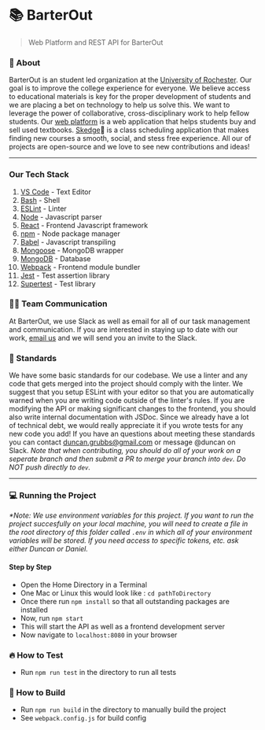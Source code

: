 # 📚 BarterOut 

> Web Platform and REST API for BarterOut 

### 🙌 About
BarterOut is an student led organization at the [University of Rochester](https://rochester.edu).
Our goal is to improve the college experience for everyone. We believe access to educational materials is key for the proper development of students and we are placing a bet on technology to help us solve this. We want to leverage the power of collaborative, cross-disciplinary work to help fellow students. Our [web platform](https://www.barterout.com) is a web application that helps students buy and sell used textbooks. [Skedge](https://github.com/BarterOut/Skedge)📓 is a class scheduling application that makes finding new courses a smooth, social, and stess free experience. All our of projects are open-source and we love to see new contributions and ideas!

---

### Our Tech Stack
1. [VS Code](https://code.visualstudio.com/) - Text Editor
2. [Bash](https://en.wikipedia.org/wiki/Bash_(Unix_shell)) - Shell
3. [ESLint](https://eslint.org/) - Linter
4. [Node](https://nodejs.org/en/) - Javascript parser
5. [React](https://reactjs.org) - Frontend Javascript framework
6. [npm](https://www.npmjs.com/) - Node package manager
7. [Babel](https://babeljs.io) - Javascript transpiling
8. [Mongoose](http://mongoosejs.com) - MongoDB wrapper
9. [MongoDB](https://www.mongodb.com/) - Database
10. [Webpack](https://webpack.github.io) - Frontend module bundler
10. [Jest](https://jestjs.io/docs/en/getting-started) - Test assertion library
11. [Supertest](https://github.com/visionmedia/supertest) - Test library

### 👩‍💻 Team Communication
At BarterOut, we use Slack as well as email for all of our task management and communication. If you are interested in staying up to date with our work, [email us](https://www.barterout.com/contact) and we will send you an invite to the Slack.

### 📐 Standards
We have some basic standards for our codebase. We use a linter and any code that gets merged into the project should comply with the linter. We suggest that you setup ESLint with your editor so that you are automatically warned when you are writing code outside of the linter's rules. If you are modifying the API or making significant changes to the frontend, you should also write internal documentation with JSDoc. Since we already have a lot of technical debt, we would really appreciate it if you wrote tests for any new code you add! If you have an questions about meeting these standards you can contact duncan.grubbs@gmail.com or message @duncan on Slack. _Note that when contributing, you should do all of your work on a seperate branch and then submit a PR to merge your branch into `dev`. Do NOT push directly to `dev`._

---

### 💻 Running the Project
_*Note: We use environment variables for this project. If you want to run
the project succesfully on your local machine, you will need to create
a file in the root directory of this folder called `.env` in which all
of your environment variables will be stored. If you need access to specific
tokens, etc. ask either Duncan or Daniel._

#### Step by Step
- Open the Home Directory in a Terminal
- One Mac or Linux this would look like : `cd pathToDirectory`
- Once there run `npm install` so that all outstanding packages are installed
- Now, run `npm start`
- This will start the API as well as a frontend development server
- Now navigate to `localhost:8080` in your browser

### 🔥 How to Test 
- Run `npm run test` in the directory to run all tests

### 🔨 How to Build
- Run `npm run build` in the directory to manually build the project
- See `webpack.config.js` for build config

